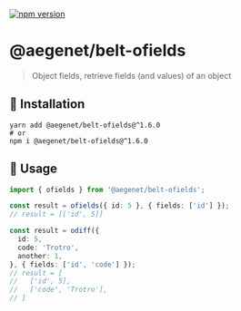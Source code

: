 [![npm version](https://img.shields.io/npm/v/@aegenet/belt-ofields.svg)](https://www.npmjs.com/package/@aegenet/belt-ofields)
<br>

# @aegenet/belt-ofields

> Object fields, retrieve fields (and values) of an object

## 💾 Installation

```shell
yarn add @aegenet/belt-ofields@^1.6.0
# or
npm i @aegenet/belt-ofields@^1.6.0
```

## 📝 Usage

```typescript
import { ofields } from '@aegenet/belt-ofields';

const result = ofields({ id: 5 }, { fields: ['id'] });
// result = [['id', 5]]
```

```typescript
const result = odiff({
  id: 5,
  code: 'Trotro',
  another: 1,
}, { fields: ['id', 'code'] });
// result = [
//   ['id', 5],
//   ['code', 'Trotro'],
// ]
```

